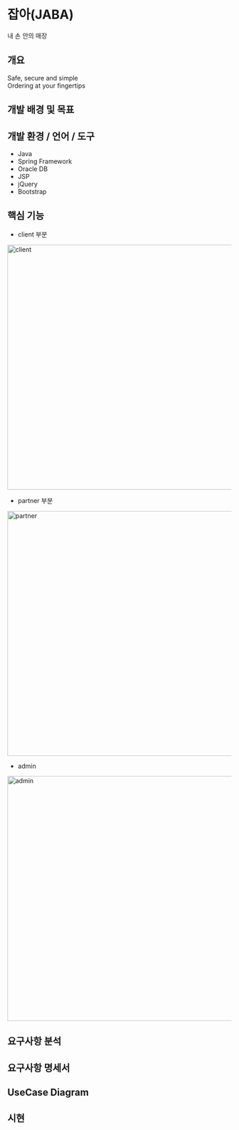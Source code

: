 # 잡아(JABA)
내 손 안의 매장
## 개요
Safe, secure and simple <br>
Ordering at your fingertips

## 개발 배경 및 목표

## 개발 환경 / 언어 / 도구
* Java
* Spring Framework
* Oracle DB
* JSP
* jQuery
* Bootstrap
## 핵심 기능
* client 부분
<img width="550" alt="client" src="https://user-images.githubusercontent.com/66562887/106883844-e1846a80-6723-11eb-8fee-83c04cf518fb.png">

* partner 부분
<img width="550" alt="partner" src="https://user-images.githubusercontent.com/66562887/106884112-3c1dc680-6724-11eb-9a8b-e41307542d47.png">

* admin
<img width="550" alt="admin" src="https://user-images.githubusercontent.com/66562887/106884192-4fc92d00-6724-11eb-9d3b-c98c60ebd87c.png">

## 요구사항 분석
## 요구사항 명세서
## UseCase Diagram
## 시현

